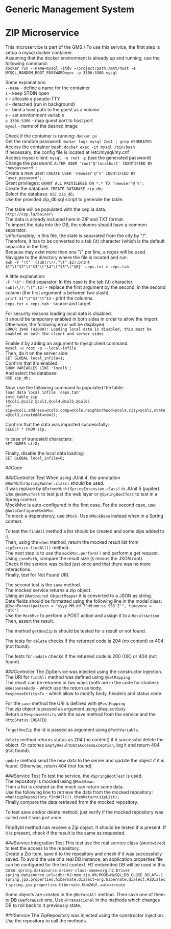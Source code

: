 # Generic Management System
# ZIP Microservice

This microservice is part of the GMS.\ 
To use this service, the first step is setup a mysql docker container.\
Assuming that the docker environment is already up and running, use the following command:\
`docker run --name=mysql -itdv ~/project/path:/mnt/host -e MYSQL_RANDOM_ROOT_PASSWORD=yes -p 3306:3306 mysql`

Some explanations:\
`--name` - define a name for the container\
`i` - keep STDIN open\
`t` - allocate a pseudo-TTY\
`d` - detached (run in background)\
`v` - bind a host path to the guest as a volume\
`e` - set environment variable\
`p 3306:3306` - map guest port to host port\
`mysql` - name of the desired image

Check if the container is running: `docker ps`\
Get the random password: `docker logs mysql 2>&1 | grep GENERATED`\
Access the container bash: `docker exec -it mysql /bin/bash`\
If necessary, the config file is located at /etc/mysql/my.cnf\
Access mysql client: `mysql -u root -p` (use the generated password)\
Change the password: `ALTER USER 'root'@'localhost' IDENTIFIED BY 'newpassword';`\
Create a new user: `CREATE USER 'newuser'@'%' IDENTIFIED BY 'user_password';`\
Grant privileges: `GRANT ALL PRIVILEGES ON *.* TO 'newuser'@'%';`\
Create the database: `CREATE DATABASE zip_db;`\
Select the database: `USE zip_db;`\
Use the provided zip_db.sql script to generate the table.

The table will be populated with the cep.la data.\
`http://cep.la/baixar\`\
The data is already included here in ZIP and TXT format.\
To import the data into the DB, the columns should have a common separator.\
Unfortunately, in this file, the state is separated from the city by "/".\
Therefore, it has to be converted to a tab (\t) character (which is the default separator in the file).\
Because may exist more than one "/" per line, a regex will be used.\
Navigate to the directory where the file is located and run:\
`awk -F "\t" '{sub(/\//,"\t",$2);print $1"\t"$2"\t"$3"\t"$4"\t"$5"\t"$6}' ceps.txt > ceps.tab`

A little explanation:\
`-F "\t"` - field separator. In this case is the tab (\t) character.\
`sub(/\//,"\t",$2)` - replace the first argument by the second, in the second column (the first argument is between two slash).\
`print $1"\t"$2"\t"$3` - print the columns.\
`ceps.txt > ceps.tab` - source and target.

For security reasons loading local data is disabled.\
It should be temporary enabled in both sides in order to allow the import.\
Otherwise, the following error will be displayed:\
`ERROR 3948 (42000): Loading local data is disabled; this must be enabled on both the client and server sides`

Enable it by adding an argument to mysql client command:\
`mysql -u root -p --local-infile`\
Then, do it on the server side:\
`SET GLOBAL local_infile=1;`\
Confirm that it's enabled:\
`SHOW VARIABLES LIKE 'local%';`\
And select the database:\
`USE zip_db;`

Now, use the following command to populated the table:\
`load data local infile 'ceps.tab'`\
`into table zip`\
`(@col1,@col2,@col3,@col4,@col5,@col6)`\
`set zip=@col1,address=@col5,comp=@col6,neighborhood=@col4,city=@col2,state=@col3,createdAt=now();`

Confirm that the data was imported successfully:\
`SELECT * FROM zip;`

In case of truncated characters:\
`SET NAMES utf8;`

Finally, disable the local data loading:\
`SET GLOBAL local_infile=0;`

##Code

###Controller Test
When using JUnit 4, the annotation `@RunWith(SpringRunner.class)` should be used.\
It was replace by `@ExtendWith(SpringExtension.class)` in JUnit 5 (jupiter).\
Use `@WebMvcTest` to test just the web layer or `@SpringBootTest` to test in a Spring context.\
MockMvc is auto-configured in the first case. For the second case, use `@AutoConfigureMockMvc`.\
To mock a dependency, use `@Mock`. Use `@MockBean` instead when in a Spring context.

To test the `findAll` method a list should be created and some zips added to it.\
Then, using the `when` method, return the mocked result list from `zipService.findAll()` method.\
The next step is to use the `mockMvc.perform()` and perform a get request.\
Using `jsonPath`, compare the result size (`$` means the JSON root).\
Check if the service was called just once and that there was no more interactions.\
Finally, test for Not Found URI.

The second test is the `save` method.\
The mocked service returns a zip object.\
Using an `@Autowired ObjectMapper` it is converted to a JSON as string.\
Date fields should be formatted using the following line in the model class:\
`@JsonFormat(pattern = "yyyy-MM-dd'T'HH:mm:ss.SSS'Z'", timezone = "UTC")`\
Use the `MockMvc` to perform a POST action and assign it to a `ResultAction`.\
Then, assert the result.

The method `getOneZip` is should be tested for a result or not found.

The tests for `delete` checks if the returned code is 204 (no content) or 404 (not found).

The tests for `update` checks if the returned code is 200 (OK) or 404 (not found).

###Controller
The ZipService was injected using the constructor injection.\
The URI for `findAll` method was defined using `@GetMapping`\
The result can be returned in two ways (both are in the code for studies):\
`@ResponseBody` - which use the return as body.\
`ResponseEntity<T>` - which allow to modify body, headers and status code.

For the `save` method the URI is defined with `@PostMapping`\
The zip object is passed as argument using `@RequestBody`\
Return a `ResponseEntity` with the save method from the service and the `HttpStatus.CREATED`.

To `getOneZip` the id is passed as argument using `@PathVariable`.

`delete` method returns status as 204 (no content) if it successful delete the object.
Or catches `EmptyResultDataAccessException`, log it and return 404 (not found).

`update` method send the new data to the server and update the object if it is found. Otherwise, return 404 (not found).

###Service Test
To test the service, the `@SpringBootTest` is used.\
The repository is mocked using `@MockBean`.\
Then a list is created so the mock can return some data.\
Use the following line to retrieve the data from the mocked repository:\
`when(zipRepository.findAll()).thenReturn(zipList);`\
Finally compare the data retrieved from the mocked repository.

To test save and/or delete method, just verify if the mocked repository was called and it was just once.

FindById method can receive a Zip object. It should be tested if is present.
If it is present, check if the result is the same as requested.

###Service Integration Test
This test use the real service class (`@Autowired`) to test the access to the repository.\
Create a Zip item, save it to the repository and check if it was successfully saved.
To avoid the use of a real DB instance, an application.properties file can be configured for the test context.
H2 embedded DB will be used in this case:
`spring.datasource.driver-class-name=org.h2.Driver`
`spring.datasource.url=jdbc:h2:mem:zip_db;MODE=MySQL;DB_CLOSE_DELAY=-1`
`spring.jpa.properties.hibernate.dialect=org.hibernate.dialect.H2Dialect`
`spring.jpa.properties.hibernate.hbm2ddl.auto=create`

Some objects are created in the `@BeforeAll` method.
Then save one of them to DB `@BeforeEach` one. 
Use `@Transacional` in the methods which changes DB to roll back to it previously state.

###Service
The ZipRepository was injected using the constructor injection.\
Use the repository to call the  methods.